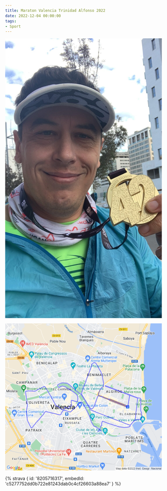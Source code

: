 ```yaml
---
title: Maraton Valencia Trinidad Alfonso 2022
date: 2022-12-04 00:00:00
tags:
- Sport
---
```


![](images/CD434686-075E-46E5-954F-F2CF6F84F166-rotated.jpg)

![](images/20221204-activity-map.png)

{% strava { id: '8205716317', embedId: 'c5277752dd0b722e81243dab0c4cf26603a88ea7' } %}